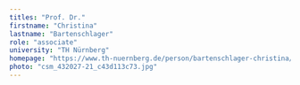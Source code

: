 ```yaml
---
titles: "Prof. Dr."
firstname: "Christina"
lastname: "Bartenschlager"
role: "associate"
university: "TH Nürnberg"
homepage: "https://www.th-nuernberg.de/person/bartenschlager-christina/"
photo: "csm_432027-21_c43d113c73.jpg"
---
```

